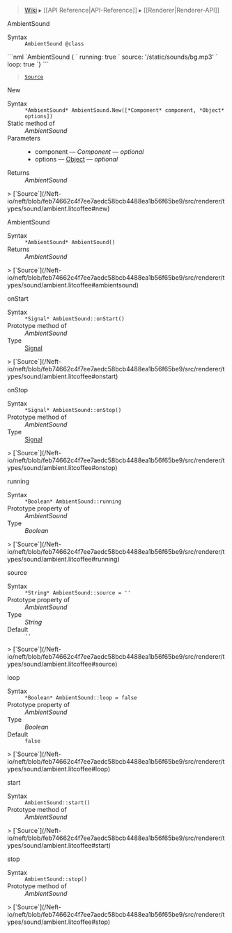 > [Wiki](Home) ▸ [[API Reference|API-Reference]] ▸ [[Renderer|Renderer-API]]

AmbientSound
<dl><dt>Syntax</dt><dd><code>AmbientSound @class</code></dd></dl>
```nml
`AmbientSound {
`   running: true
`   source: '/static/sounds/bg.mp3'
`   loop: true
`}
```

> [`Source`](/Neft-io/neft/blob/feb74662c4f7ee7aedc58bcb4488ea1b56f65be9/src/renderer/types/sound/ambient.litcoffee#ambientsound)

New
<dl><dt>Syntax</dt><dd><code>&#x2A;AmbientSound&#x2A; AmbientSound.New([&#x2A;Component&#x2A; component, &#x2A;Object&#x2A; options])</code></dd><dt>Static method of</dt><dd><i>AmbientSound</i></dd><dt>Parameters</dt><dd><ul><li>component — <i>Component</i> — <i>optional</i></li><li>options — <a href="/Neft-io/neft/wiki/Utils-API.md#isobject">Object</a> — <i>optional</i></li></ul></dd><dt>Returns</dt><dd><i>AmbientSound</i></dd></dl>
> [`Source`](/Neft-io/neft/blob/feb74662c4f7ee7aedc58bcb4488ea1b56f65be9/src/renderer/types/sound/ambient.litcoffee#new)

AmbientSound
<dl><dt>Syntax</dt><dd><code>&#x2A;AmbientSound&#x2A; AmbientSound()</code></dd><dt>Returns</dt><dd><i>AmbientSound</i></dd></dl>
> [`Source`](/Neft-io/neft/blob/feb74662c4f7ee7aedc58bcb4488ea1b56f65be9/src/renderer/types/sound/ambient.litcoffee#ambientsound)

onStart
<dl><dt>Syntax</dt><dd><code>&#x2A;Signal&#x2A; AmbientSound::onStart()</code></dd><dt>Prototype method of</dt><dd><i>AmbientSound</i></dd><dt>Type</dt><dd><a href="/Neft-io/neft/wiki/Signal-API.md#class-signal">Signal</a></dd></dl>
> [`Source`](/Neft-io/neft/blob/feb74662c4f7ee7aedc58bcb4488ea1b56f65be9/src/renderer/types/sound/ambient.litcoffee#onstart)

onStop
<dl><dt>Syntax</dt><dd><code>&#x2A;Signal&#x2A; AmbientSound::onStop()</code></dd><dt>Prototype method of</dt><dd><i>AmbientSound</i></dd><dt>Type</dt><dd><a href="/Neft-io/neft/wiki/Signal-API.md#class-signal">Signal</a></dd></dl>
> [`Source`](/Neft-io/neft/blob/feb74662c4f7ee7aedc58bcb4488ea1b56f65be9/src/renderer/types/sound/ambient.litcoffee#onstop)

running
<dl><dt>Syntax</dt><dd><code>&#x2A;Boolean&#x2A; AmbientSound::running</code></dd><dt>Prototype property of</dt><dd><i>AmbientSound</i></dd><dt>Type</dt><dd><i>Boolean</i></dd></dl>
> [`Source`](/Neft-io/neft/blob/feb74662c4f7ee7aedc58bcb4488ea1b56f65be9/src/renderer/types/sound/ambient.litcoffee#running)

source
<dl><dt>Syntax</dt><dd><code>&#x2A;String&#x2A; AmbientSound::source = ''</code></dd><dt>Prototype property of</dt><dd><i>AmbientSound</i></dd><dt>Type</dt><dd><i>String</i></dd><dt>Default</dt><dd><code>''</code></dd></dl>
> [`Source`](/Neft-io/neft/blob/feb74662c4f7ee7aedc58bcb4488ea1b56f65be9/src/renderer/types/sound/ambient.litcoffee#source)

loop
<dl><dt>Syntax</dt><dd><code>&#x2A;Boolean&#x2A; AmbientSound::loop = false</code></dd><dt>Prototype property of</dt><dd><i>AmbientSound</i></dd><dt>Type</dt><dd><i>Boolean</i></dd><dt>Default</dt><dd><code>false</code></dd></dl>
> [`Source`](/Neft-io/neft/blob/feb74662c4f7ee7aedc58bcb4488ea1b56f65be9/src/renderer/types/sound/ambient.litcoffee#loop)

start
<dl><dt>Syntax</dt><dd><code>AmbientSound::start()</code></dd><dt>Prototype method of</dt><dd><i>AmbientSound</i></dd></dl>
> [`Source`](/Neft-io/neft/blob/feb74662c4f7ee7aedc58bcb4488ea1b56f65be9/src/renderer/types/sound/ambient.litcoffee#start)

stop
<dl><dt>Syntax</dt><dd><code>AmbientSound::stop()</code></dd><dt>Prototype method of</dt><dd><i>AmbientSound</i></dd></dl>
> [`Source`](/Neft-io/neft/blob/feb74662c4f7ee7aedc58bcb4488ea1b56f65be9/src/renderer/types/sound/ambient.litcoffee#stop)

